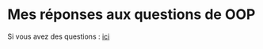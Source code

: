 # Mes réponses aux questions de OOP

Si vous avez des questions : [ici](https://github.com/LDelhez/oop/issues/new)
